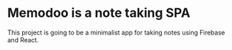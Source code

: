 # Memodoo is a note taking SPA

This project is going to be a minimalist app for taking notes using Firebase and React.